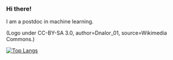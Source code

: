 ### Hi there!

I am a postdoc in machine learning.

(Logo under CC-BY-SA 3.0, author=Dnalor_01, source=Wikimedia Commons.)

[![Top Langs](https://github-readme-stats.vercel.app/api/top-langs/?username=goepp)](https://github.com/goepp/github-readme-stats)

<!--
**goepp/goepp** is a ✨ _special_ ✨ repository because its `README.md` (this file) appears on your GitHub profile.

Here are some ideas to get you started:

- 🔭 I’m currently working on ...
- 🌱 I’m currently learning ...
- 👯 I’m looking to collaborate on ...
- 🤔 I’m looking for help with ...
- 💬 Ask me about ...
- 📫 How to reach me: ...
- 😄 Pronouns: ...
- ⚡ Fun fact: ...
-->
